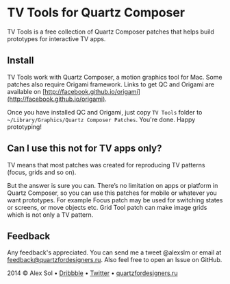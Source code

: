 # TV Tools for Quartz Composer
TV Tools is a free collection of Quartz Composer patches that helps build prototypes for interactive TV apps.

## Install
TV Tools work with Quartz Composer, a motion graphics tool for Mac. Some patches also require Origami framework. Links to get QC and Origami are available on [http://facebook.github.io/origami](http://facebook.github.io/origami).

Once you have installed QC and Origami, just copy ``TV Tools`` folder to ``~/Library/Graphics/Quartz Composer Patches``. You're done. Happy prototyping!

## Can I use this not for TV apps only?
TV means that most patches was created for reproducing TV patterns (focus, grids and so on).

But the answer is sure you can. There’s no limitation on apps or platform in Quartz Composer, so you can use this patches for mobile or whatever you want prototypes. For example Focus patch may be used for switching states or screens, or move objects etc. Grid Tool patch can make image grids which is not only a TV pattern.

## Feedback
Any feedback's appreciated. You can send me a tweet @alexslm or email at feedback@quartzfordesigners.ru. Also feel free to open an Issue on GitHub.

2014 © Alex Sol • [Dribbble](https://dribbble.com/alexsol) • [Twitter](https://twitter.com/alexslm) • [quartzfordesigners.ru](http://quartzfordesigners.ru)
